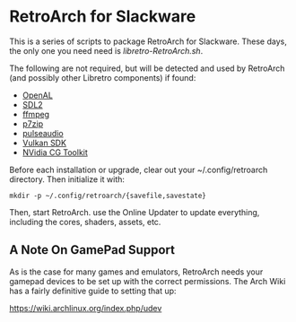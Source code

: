 # RetroArch for Slackware

This is a series of scripts to package RetroArch for Slackware.
These days, the only one you need need is *libretro-RetroArch.sh*.

The following are not required, but will be detected and used by RetroArch (and
possibly other Libretro components) if found:

* [OpenAL](http://slackbuilds.org/libraries/OpenAL/)
* [SDL2](http://slackbuilds.org/development/SDL2/)
* [ffmpeg](http://slackbuilds.org/multimedia/ffmpeg/)
* [p7zip](http://slackbuilds.org/system/p7zip/)
* [pulseaudio](http://slackbuilds.org/audio/pulseaudio/)
* [Vulkan SDK](https://raw.githubusercontent.com/duganchen/my_slackbuilds/master/vulkansdk.SlackBuild)
* [NVidia CG Toolkit](http://slackbuilds.org/graphics/nvidia-cg-toolkit/)

Before each installation or upgrade, clear out your ~/.config/retroarch directory. Then initialize it
with:

	mkdir -p ~/.config/retroarch/{savefile,savestate}

Then, start RetroArch. use the Online Updater to update everything, including the cores, shaders,
assets, etc.

## A Note On GamePad Support

As is the case for many games and emulators, RetroArch needs your gamepad devices to be set up with
the correct permissions. The Arch Wiki has a fairly definitive guide to setting that up:

https://wiki.archlinux.org/index.php/udev
